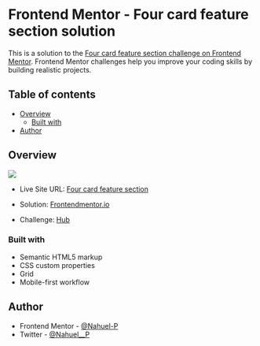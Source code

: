 # Frontend Mentor - Four card feature section solution

This is a solution to the [Four card feature section challenge on Frontend Mentor](https://www.frontendmentor.io/challenges/four-card-feature-section-weK1eFYK). Frontend Mentor challenges help you improve your coding skills by building realistic projects. 

## Table of contents

- [Overview](#overview)
  - [Built with](#built-with)
- [Author](#author)



## Overview
![](./images/screenshot.png)
- Live Site URL: [Four card feature section](https://four-card-feature-section-nahuel-p.vercel.app/)

- Solution: [Frontendmentor.io](https://www.frontendmentor.io/solutions/four-card-feature-section-htmlcss-Cs0A3Tp8L)
- Challenge: [Hub](https://www.frontendmentor.io/challenges/four-card-feature-section-weK1eFYK)

### Built with

- Semantic HTML5 markup
- CSS custom properties
- Grid
- Mobile-first workflow

## Author
- Frontend Mentor - [@Nahuel-P](https://www.frontendmentor.io/profile/Nahuel-P)
- Twitter - [@Nahuel__P](https://twitter.com/Nahuel__P)

